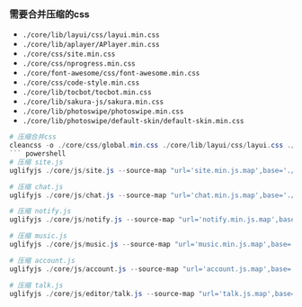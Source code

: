 ### 需要合并压缩的css
+ `./core/lib/layui/css/layui.min.css`
+ `./core/lib/aplayer/APlayer.min.css`
+ `./core/css/site.min.css`
+ `./core/css/nprogress.min.css`
+ `./core/font-awesome/css/font-awesome.min.css`
+ `./core/css/code-style.min.css`
+ `./core/lib/tocbot/tocbot.min.css`
+ `./core/lib/sakura-js/sakura.min.css`
+ `./core/lib/photoswipe/photoswipe.min.css`
+ `./core/lib/photoswipe/default-skin/default-skin.min.css`

``` powershell
# 压缩合并css
cleancss -o ./core/css/global.min.css ./core/lib/layui/css/layui.css ./core/lib/aplayer/Aplayer.min.css ./core/css/site.css ./core/css/nprogress.css ./core/font-awesome/css/font-awesome.css ./core/css/code-style.css ./core/lib/tocbot/tocbot.css ./core/lib/sakura-js/sakura.min.css ./core/lib/photoswipe/photoswipe.css ./core/lib/photoswipe/default-skin/default-skin.css --with-repowershellpowershellpowershell
``` powershell
# 压缩 site.js
uglifyjs ./core/js/site.js --source-map "url='site.min.js.map',base='./core/js'" -o ./core/js/site.min.js -c -m

# 压缩 chat.js
uglifyjs ./core/js/chat.js --source-map "url='chat.min.js.map',base='./core/js'" -o ./core/js/chat.min.js -c -m

# 压缩 notify.js
uglifyjs ./core/js/notify.js --source-map "url='notify.min.js.map',base='./core/js'" -o ./core/js/notify.min.js -c -m

# 压缩 music.js
uglifyjs ./core/js/music.js --source-map "url='music.min.js.map',base='./core/js'" -o ./core/js/music.min.js -c -m

# 压缩 account.js
uglifyjs ./core/js/account.js --source-map "url='account.js.map',base='./core/js'" -o ./core/js/account.min.js -c -m

# 压缩 talk.js
uglifyjs ./core/js/editor/talk.js --source-map "url='talk.js.map',base='./core/js'" -o ./core/js/editor/talk.min.js -c -m
```